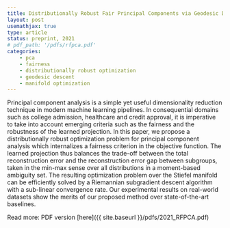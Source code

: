 ```yaml
---
title: Distributionally Robust Fair Principal Components via Geodesic Descents
layout: post
usemathjax: true
type: article
status: preprint, 2021
# pdf_path: '/pdfs/rfpca.pdf'
categories:
    - pca
    - fairness
    - distributionally robust optimization
    - geodesic descent
    - manifold optimization
---
```


Principal component analysis is a simple yet useful dimensionality reduction technique in modern machine learning pipelines. In consequential domains such as college admission, healthcare and credit approval, it is imperative to take into account emerging criteria such as the fairness and the robustness of the learned projection. In this paper, we propose a distributionally robust optimization problem for principal component analysis which internalizes a fairness criterion in the objective function. The learned projection thus balances the trade-off between the total reconstruction error and the reconstruction error gap between subgroups, taken in the min-max sense over all distributions in a moment-based ambiguity set. The resulting optimization problem over the Stiefel manifold can be efficiently solved by a Riemannian subgradient descent algorithm with a sub-linear convergence rate. Our experimental results on real-world datasets show the merits of our proposed method over state-of-the-art baselines.

Read more: PDF version [here]({{ site.baseurl }}/pdfs/2021_RFPCA.pdf)
